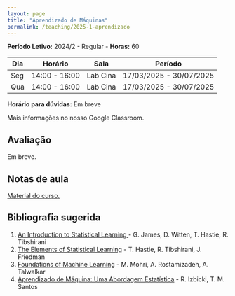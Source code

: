 ```yaml
---
layout: page
title: "Aprendizado de Máquinas"
permalink: /teaching/2025-1-aprendizado
---
```


**Período Letivo:** 2024/2 - Regular - **Horas:** 60

| Dia | Horário       | Sala      | Período                 |
| --- | ------------- | --------- | ----------------------- |
| Seg | 14:00 - 16:00 | Lab Cina  | 17/03/2025 - 30/07/2025 |
| Qua | 14:00 - 16:00 | Lab Cina  | 17/03/2025 - 30/07/2025 |

**Horário para dúvidas:** Em breve

Mais informações no nosso Google Classroom.

## Avaliação

Em breve.


## Notas de aula

[Material do curso.](https://github.com/thiagorr162/curso_aprendizado/blob/main/material/AprendizadoMaquinas.pdf)

## Bibliografia sugerida

1. [An Introduction to Statistical Learning ](https://www.statlearning.com/) - G. James, D. Witten, T. Hastie, R. Tibshirani
2. [The Elements of Statistical Learning](https://link.springer.com/book/10.1007/978-0-387-84858-7) - T. Hastie, R. Tibshirani, J. Friedman
3. [Foundations of Machine Learning](https://cs.nyu.edu/~mohri/mlbook/) - M. Mohri, A. Rostamizadeh, A. Talwalkar
4. [Aprendizado de Máquina: Uma Abordagem Estatística](https://rafaelizbicki.com/ame/) - R. Izbicki, T. M. Santos
